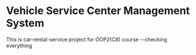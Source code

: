# Vehicle Service Center Management System
This is car-rental-service project for OOP2(C#) course
--checking everything
